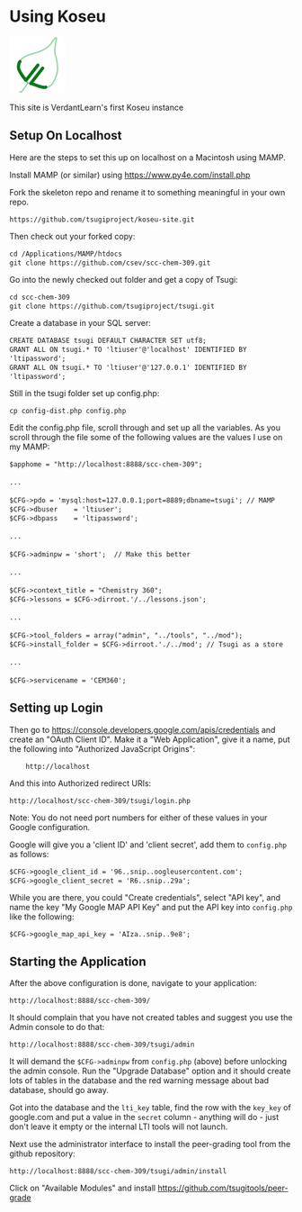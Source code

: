# Using Koseu

![VerdantLearn](src/images/VLlogo_100px.png)

This site is VerdantLearn's first Koseu instance

Setup On Localhost
------------------

Here are the steps to set this up on localhost on a Macintosh using MAMP.

Install MAMP (or similar) using https://www.py4e.com/install.php

Fork the skeleton repo and rename it to something meaningful in your own repo.

    https://github.com/tsugiproject/koseu-site.git

Then check out your forked copy:

    cd /Applications/MAMP/htdocs
    git clone https://github.com/csev/scc-chem-309.git

Go into the newly checked out folder and get a copy of Tsugi:

    cd scc-chem-309
    git clone https://github.com/tsugiproject/tsugi.git

Create a database in your SQL server:

    CREATE DATABASE tsugi DEFAULT CHARACTER SET utf8;
    GRANT ALL ON tsugi.* TO 'ltiuser'@'localhost' IDENTIFIED BY 'ltipassword';
    GRANT ALL ON tsugi.* TO 'ltiuser'@'127.0.0.1' IDENTIFIED BY 'ltipassword';

Still in the tsugi folder set up config.php:

    cp config-dist.php config.php

Edit the config.php file, scroll through and set up all the variables.  As you scroll through the file
some of the following values are the values I use on my MAMP:

    $apphome = "http://localhost:8888/scc-chem-309";
    
    ...
    
    $CFG->pdo = 'mysql:host=127.0.0.1;port=8889;dbname=tsugi'; // MAMP
    $CFG->dbuser    = 'ltiuser';
    $CFG->dbpass    = 'ltipassword';
    
    ...
    
    $CFG->adminpw = 'short';  // Make this better
    
    ...
    
    $CFG->context_title = "Chemistry 360";
    $CFG->lessons = $CFG->dirroot.'/../lessons.json';
    
    ... 
    
    $CFG->tool_folders = array("admin", "../tools", "../mod");
    $CFG->install_folder = $CFG->dirroot.'./../mod'; // Tsugi as a store
    
    ...
    
    $CFG->servicename = 'CEM360';

Setting up Login
----------------

Then go to https://console.developers.google.com/apis/credentials and
create an "OAuth Client ID".  Make it a "Web Application", give it a name,
put the following into "Authorized JavaScript Origins":

        http://localhost

And this into Authorized redirect URIs:

    http://localhost/scc-chem-309/tsugi/login.php

Note: You do not need port numbers for either of these values in your Google
configuration.

Google will give you a 'client ID' and 'client secret', add them to `config.php`
as follows:

    $CFG->google_client_id = '96..snip..oogleusercontent.com';
    $CFG->google_client_secret = 'R6..snip..29a';

While you are there, you could "Create credentials", select "API
key", and name the key "My Google MAP API Key" and put the API
key into `config.php` like the following:

    $CFG->google_map_api_key = 'AIza..snip..9e8';

Starting the Application
------------------------

After the above configuration is done, navigate to your application:

    http://localhost:8888/scc-chem-309/

It should complain that you have not created tables and suggest you 
use the Admin console to do that:

    http://localhost:8888/scc-chem-309/tsugi/admin

It will demand the `$CFG->adminpw` from `config.php` (above) before 
unlocking the admin console.  Run the "Upgrade Database" option and
it should create lots of tables in the database and the red warning
message about bad database, should go away.

Got into the database and the `lti_key` table, find the row with the `key_key`
of google.com and put a value in the `secret` column - anything will do - 
just don't leave it empty or the internal LTI tools will not launch.

Next use the administrator interface to install the peer-grading tool
from the github repository:

    http://localhost:8888/scc-chem-309/tsugi/admin/install

Click on "Available Modules" and install https://github.com/tsugitools/peer-grade

